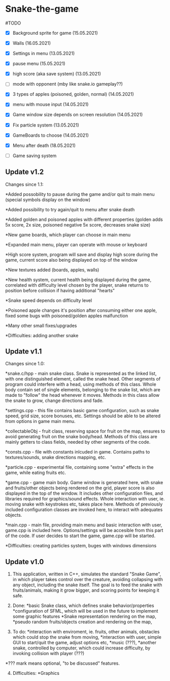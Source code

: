 # Snake-the-game

#TODO

- [X] Background sprite for game    (15.05.2021)

- [X] Walls   (16.05.2021)

- [X] Settings in menu      (13.05.2021)

- [X] pause menu     (15.05.2021)

- [X] high score (aka save system) (13.05.2021)

- [ ] mode with opponent (mby like snake.io gameplay??)

- [X] 3 types of apples (poisoned, golden, normal)    (14.05.2021)
  
- [X] menu with mouse input     (14.05.2021)

- [X] Game window size depends on screen resolution (14.05.2021)

- [X] Fix particle system  (13.05.2021)

- [X] GameBoards to choose  (14.05.2021)

- [X] Menu after death   (18.05.2021)

- [ ] Game saving system

## Update v1.2 ##

Changes since 1.1:

*Added possobility to pause during the game and/or quit to main menu (special symbols display on the window)

*Added possibility to try again/quit to menu after snake death

*Added golden and poisoned apples with different properties (golden adds 5x score, 2x size, poisoned negative 5x score, decreases snake size)

*New game boards, which player can choose in main menu

*Expanded main menu, player can operate with mouse or keyboard

*High score system, program will save and display high score during the game, current score also being displayed on top of the window

*New textures added (boards, apples, walls)

*New health system, current health being displayed during the game, correlated with difficulty level chosen by the player, snake returns to position before collision if having additional "hearts"

*Snake speed depends on difficulty level

*Poisoned apple changes it's position after consuming either one apple, fixed some bugs with poisoned/golden apples malfunction

*Many other small fixes/upgrades

*Difficulties: adding another snake

## Update v1.1 ##

Changes since 1.0:

*snake.c/hpp - main snake class. Snake is represented as the linked list, with one distinguished element, called the snake head. Other segments of program could interfere with a head, using methods of this class. Whole body contain set of single elements, belonging to the snake list, which are made to "follow" the head whenever it moves. Methods in this class allow the snake to grow, change directions and fade.

*settings.cpp - this file contains basic game configuration, such as snake speed, grid size, score bonuses, etc. Settings should be able to be altered from options in game main menu.

*collectableObj - fruit class, reserving space for fruit on the map, ensures to avoid generating fruit on the snake body/head. Methods of this class are mainly getters to class fields, needed by other segments of the code.

*consts.cpp - file with constants inlcuded in game. Contains paths to textures/sounds, snake directions mapping, etc.

*particle.cpp - experimental file, containing some "extra" effects in the game, while eating fruits etc. 

*game.cpp - game main body. Game window is generated here, with snake and fruits/other objects being rendered on the grid, player score is also displayed in the top of the window. It includes other configuration files, and libraries required for graphics/sound effects. Whole interaction with user, ie. moving snake with keystrokes etc, takes place here. Methods of previously included configuration classes are invoked here, to interact with adequates objects.

*main.cpp - main file, providing main menu and basic interaction with user, game.cpp is included here. Options/settings will be accesible from this part of the code. If user decides to start the game, game.cpp will be started.

*Difficulties: creating particles system, buges with windows dimensions

## Update v1.0 ##

1. This application, written in C++, simulates the standard "Snake Game", in which player takes control over the creature, avoiding collapsing with any object, including the snake itself. The goal is to feed the snake with fruits/animals, making it grow bigger, and scoring points for keeping it safe.

2. Done: 
*basic Snake class, which defines snake behavior/properties
*configuration of SFML, which will be used in the future to implement some graphic features
*Snake representation rendering on the map,
*pseudo random fruits/objects creation and rendering on the map,

3. To do:
*interaction with enviroment, ie. fruits, other animals, obstacles which could stop the snake from moving,
*interaction with user, simple GUI to start/quit the game, adjust options etc,
*music (???),
*another snake, controlled by computer, which could increase difficulty, by invoking collision with player (???)

*??? mark means optional, "to be discussed" features.

4. Difficulties:
*Graphics






